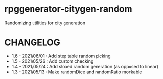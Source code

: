 # rpggenerator-citygen-random
Randomizing utilities for city generation


# CHANGELOG
- 1.6 - 2021/06/01 : Add step table random picking
- 1.5 - 2021/05/26 : Add custom checking
- 1.4 - 2021/05/24 : Add sloped random generation (as opposed to linear)
- 1.3 - 2021/05/13 : Make randomDice and randomRatio mockable
